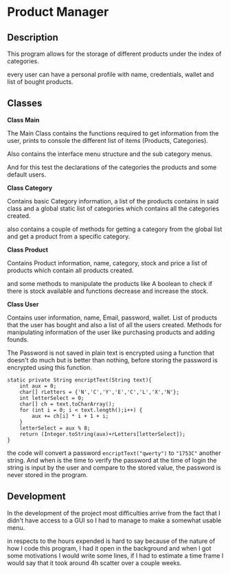 # Product Manager
## Description
This program allows for the storage of different products under the index of categories.

every user can have a personal profile with name, credentials, wallet and list of bought products.

## Classes

**Class Main**

The Main Class contains the functions required to get information from the user, prints to console the different list of items (Products, Categories).

Also contains the interface menu structure and the sub category menus.

And for this test the declarations of the categories the products and some default users.

**Class Category**

Contains basic Category information, a list of the products contains in said class and a global static list of categories which contains all the categories created.

also contains a couple of methods for getting a category from the global list and get a product from a specific category.

**Class Product**

Contains Product information, name, category, stock and price a list of products which contain all products created.

and some methods to manipulate the products like A boolean to check if there is stock available and functions decrease and increase the stock.

**Class User**

Contains user information, name, Email, password, wallet. List of products that the user has bought and also a list of all the users created. 
Methods for manipulating information of the user like purchasing products and adding founds.

The Password is not saved in plain text is encrypted using a function that doesn't do much but is better than nothing, before storing the password is encrypted using this function.

```
static private String encriptText(String text){
	int aux = 0;
	char[] rLetters = {'N','C','Y','E','C','L','X','N'};
	int letterSelect = 0;
	char[] ch = text.toCharArray();
	for (int i = 0; i < text.length();i++) {
		aux += ch[i] * i + 1 + i;
	}
	letterSelect = aux % 8;
	return (Integer.toString(aux)+rLetters[letterSelect]);
}

```
the code will convert a password  `encriptText("qwerty")` to `"1753C"` another string. And when is the time to verify the password at the time of login the string is input by the user and compare to the stored value, the password is never stored in the program.

## Development

In the development of the project most difficulties arrive from the fact that I didn't have access to a GUI so I had to manage to make a somewhat usable menu.

in respects to the hours expended is hard to say because of the nature of how I code this program, I had it open in the background and when I got some motivations I would write some lines, if I had to estimate a time frame I would say that it took around 4h scatter over a couple weeks.